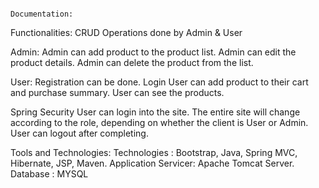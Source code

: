                                                                   Documentation:

Functionalities:
CRUD Operations done by Admin & User

Admin:
Admin can add product to the product list.
Admin can edit the product details.
Admin can delete the product from the list.

User:
Registration can be done.
Login 
User can add product to their cart and purchase summary.
User can see the products.

Spring Security
User can login into the site.
The entire site will change according to the role, depending on whether the client is User or Admin.
User can logout after completing.

Tools and Technologies:
Technologies : Bootstrap, Java, Spring MVC, Hibernate, JSP, Maven.
Application Servicer: Apache Tomcat Server.
Database : MYSQL



